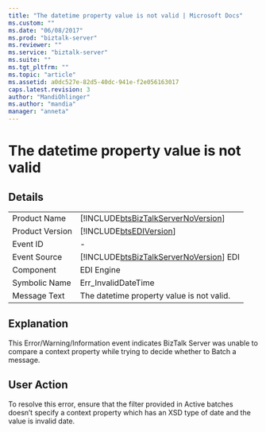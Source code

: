 ```yaml
---
title: "The datetime property value is not valid | Microsoft Docs"
ms.custom: ""
ms.date: "06/08/2017"
ms.prod: "biztalk-server"
ms.reviewer: ""
ms.service: "biztalk-server"
ms.suite: ""
ms.tgt_pltfrm: ""
ms.topic: "article"
ms.assetid: a0dc527e-82d5-40dc-941e-f2e056163017
caps.latest.revision: 3
author: "MandiOhlinger"
ms.author: "mandia"
manager: "anneta"
---
```

# The datetime property value is not valid
## Details  
  
|||  
|-|-|  
|Product Name|[!INCLUDE[btsBizTalkServerNoVersion](../includes/btsbiztalkservernoversion-md.md)]|  
|Product Version|[!INCLUDE[btsEDIVersion](../includes/btsediversion-md.md)]|  
|Event ID|-|  
|Event Source|[!INCLUDE[btsBizTalkServerNoVersion](../includes/btsbiztalkservernoversion-md.md)] EDI|  
|Component|EDI Engine|  
|Symbolic Name|Err_InvalidDateTime|  
|Message Text|The datetime property value is not valid.|  
  
## Explanation  
 This Error/Warning/Information event indicates BizTalk Server was unable to compare a context property while trying to decide whether to Batch a message.  
  
## User Action  
 To resolve this error, ensure that the filter provided in Active batches doesn’t specify a context property which has an XSD type of date and the value is invalid date.